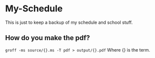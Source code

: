 # My-Schedule

This is just to keep a backup of my schedule
and school stuff.

## How do you make the pdf?
`groff -ms source/{}.ms -T pdf > output/{}.pdf`
Where {} is the term.


